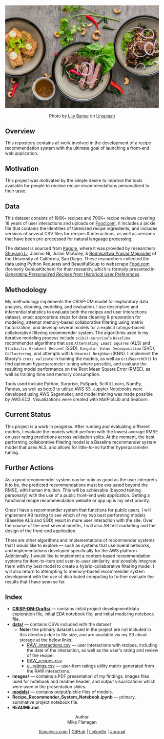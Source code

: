 ![image](https://github.com/mike-flanagan/recipe-book/blob/main/images/lily-banse--YHSwy6uqvk-unsplash.jpg)  
  
<div align="center";>Photo by <a href="https://unsplash.com/@lvnatikk?utm_source=unsplash&utm_medium=referral&utm_content=creditCopyText">Lily Banse</a> on <a href="https://unsplash.com/@lvnatikk?utm_source=unsplash&utm_medium=referral&utm_content=creditCopyText">Unsplash</a></div>  
  
## Overview  
This repository contains all work involved in the development of a recipe recommendation system with the ultimate goal of launching a front-end web application.  
  
## Motivation  
This project was motivated by the simple desire to improve the tools available for people to receive recipe recommendations personalized to their taste.
  
## Data  
This dataset consists of 180K+ recipes and 700K+ recipe reviews covering 18 years of user interactions and uploads on [Food.com](https://www.food.com/). It includes a pickle file that contains the identities of tokenized recipe ingredients, and includes versions of several CSV files for recipes & interactions, as well as versions that have been pre-processed for natural language processing.  
  
The dataset is sourced from [Kaggle](https://www.kaggle.com/shuyangli94/food-com-recipes-and-user-interactions/), where it was provided by researchers [Shuyang Li](https://www.kaggle.com/shuyangli94), Jianmo Ni, Julian McAuley, & [Bodhisattwa Prasad Majumder](https://www.kaggle.com/bodhisattwamajumder) of the University of California, San Diego. These researchers collected the data using Python Requests and BeautifulSoup to webscrape [Food.com](https://www.food.com/) (formerly GeniusKitchen) for their research, which is formally presented in [*Generating Personalized Recipes from Historical User Preferences*](https://www.aclweb.org/anthology/D19-1613.pdf).  
  
## Methodology  
My methodology implements the CRISP-DM model for exploratory data analysis, cleaning, modeling, and evaluation. I use descriptive and inferrential statistics to evaluate both the recipes and user interactions dataset, enact appropriate steps for data cleaning & preparation for modeling, attempt memory-based collaborative filtering using matrix factorization, and develop several models for a explicit ratings-based collaborative filtering recommender system. The algorithms used in my iterative modeling process include `scikit-surprise`'s `Baseline` recommender algorithms that use `Alternating Least Squares` (ALS) and `Stochastic Gradient Descent` (SGD), `Singular Value Decomposition` (SVD), `CoClustering`, and attempts with `k-Nearest Neighbors`(KNN). I implement the library's `cross_validate` in training the models, as well as `GridSearchCV()` to find optimum hyperparameter tuning where possible, and evaluate the resulting model performance on the Root Mean Square Error (RMSE), as well as training time and memory consumption.  
  
Tools used include Python, Surprise, PySpark, SciKit Learn, NumPy, Pandas, as well as boto3 to utilize AWS S3. Jupyter Notebooks were developed using AWS Sagemaker, and model training was made possible by AWS EC2. Visualizations were created with MatPlotLib and Seaborn.  
  
## Current Status  
This project is a work in progress. After running and evaluating different models, I evaluate the models which perform with the lowest average RMSE on user rating predictions across validation splits. At the moment, the best performing collaborative filtering model is a Baseline recommender system model that uses ALS, and allows for little-to-no further hyperparameter tuning.  
  
## Further Actions  
As a good recommender system can be only as good as the user interprets it to be, the predicted recommendations must be evaluated beyond the RMSE, with human intuition. This will be achievable (beyond testing personally) with the use of a public front-end web application. Getting a functional recipe recommendation website or app up is my next priority.  
  
Once I have a recommender system that functions for public users, I will implement AB testing to see which of my two best performing models (Baseline ALS and SGD) result in more user interaction with the site. Over the course of the next several months, I will also AB test marketing and the design of the front-end application.  
  
There are other algorithms and implementations of recommender systems that I would like to explore — such as systems that use nueral networks, and implementations developed specifically for the AWS platform. Additionally, I would like to implement a content-based recommendation systems for item-to-item and user-to-user similarity, and possibly integrate them with my best model to create a hybrid-collaborative filtering model. I will also return to attempting to memory-based recommender system development with the use of distributed computing to further evaluate the results that I have seen so far.  
  
## Index
- [**CRISP-DM-Drafts/**](https://github.com/mike-flanagan/recipe-book/tree/main/CRISP-DM-Drafts) — contains initial project development/data exploration file, initial EDA notebook file, and initial modeling notebook file. 
- [**data/**](https://github.com/mike-flanagan/recipe-book/tree/main/data) — contains CSVs included with the dataset 
  - **Note:** the primary datasets used in the project are not included in this directory due to file size, and are available via my S3 cloud storage at the below links:  
    - [RAW_interactions.csv](https://s3.console.aws.amazon.com/s3/object/sagemaker-studio-t1ems8mtnoj?region=us-east-2&prefix=RAW_interactions.csv) — user interactions with recipes, including the date of the interaction, as well as the user's rating and review of the recipe.  
    - [RAW_recipes.csv](https://s3.console.aws.amazon.com/s3/object/sagemaker-studio-t1ems8mtnoj?region=us-east-2&prefix=RAW_recipes.csv)  
    - [ui_ratings.csv](https://s3.console.aws.amazon.com/s3/object/sagemaker-studio-t1ems8mtnoj?region=us-east-2&prefix=ui_ratings.csv) — user-item ratings utility matrix generated from the RAW interactions.
- **images/**  — contains a PDF presentation of my findings, images files used for notebook and readme header, and output visualizations which were used in the presentation slides.
- [**models/**](https://github.com/mike-flanagan/recipe-book/tree/main/models) — contains output/pickle files of models.  
- **Recipe_Recommender_System_Notebook.ipynb** — primary, summative project notebook file.  
- **README.md**  
  
  
  
<div align="center";>Author  
  <div align="center";>Mike Flanagan  
    
[flanalysis.com](https://flanalysis.com/) | [GitHub](https://github.com/mike-flanagan/) | [LinkedIn](https://www.linkedin.com/in/mike-flanagan-data/) | [Journal](https://mike-flanagan.medium.com/)
  
  
